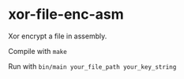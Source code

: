 # xor-file-enc-asm
Xor encrypt a file in assembly.

Compile with `make`

Run with `bin/main your_file_path your_key_string`
